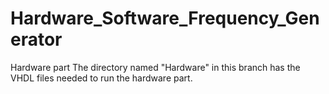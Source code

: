 # Hardware_Software_Frequency_Generator
Hardware part 
The directory named "Hardware" in this branch has the VHDL files needed to run the hardware part. 
